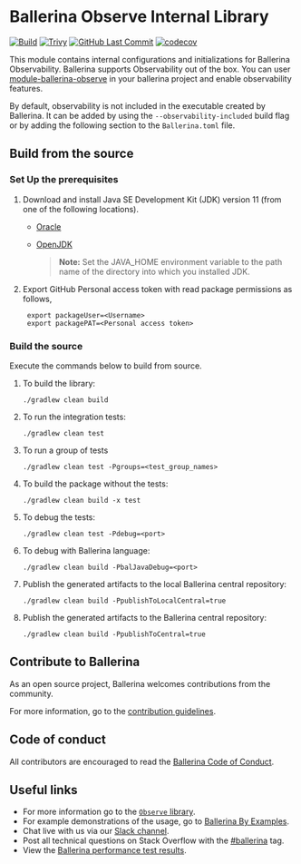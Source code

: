
Ballerina Observe Internal Library
===================

[![Build](https://github.com/ballerina-platform/module-ballerina-http/actions/workflows/build-timestamped-master.yml/badge.svg)](https://github.com/ballerina-platform/module-ballerinai-observe/actions/workflows/build-timestamped-master.yml)
[![Trivy](https://github.com/ballerina-platform/module-ballerina-http/actions/workflows/trivy-scan.yml/badge.svg)](https://github.com/ballerina-platform/module-ballerinai-observe/actions/workflows/trivy-scan.yml)
[![GitHub Last Commit](https://img.shields.io/github/last-commit/ballerina-platform/module-ballerina-http.svg)](https://github.com/ballerina-platform/module-ballerinai-observe/commits/master)
[![codecov](https://codecov.io/gh/ballerina-platform/module-ballerina-observe/branch/master/graph/badge.svg)](https://codecov.io/gh/ballerina-platform/module-ballerina-observe)

This module contains internal configurations and initializations for Ballerina Observability. Ballerina supports Observability out of the box. You can user [module-ballerina-observe](https://github.com/ballerina-platform/module-ballerina-observe) in your ballerina project and enable observability features.

By default, observability is not included in the executable created by Ballerina. It can be added by using the `--observability-included` build flag or by adding the following section to the `Ballerina.toml` file.

## Build from the source

### Set Up the prerequisites

1. Download and install Java SE Development Kit (JDK) version 11 (from one of the following locations).

    * [Oracle](https://www.oracle.com/java/technologies/javase-jdk11-downloads.html)

    * [OpenJDK](https://adoptopenjdk.net/)

      > **Note:** Set the JAVA_HOME environment variable to the path name of the directory into which you installed JDK.

2. Export GitHub Personal access token with read package permissions as follows,

        export packageUser=<Username>
        export packagePAT=<Personal access token>

### Build the source

Execute the commands below to build from source.

1. To build the library:
    ```
    ./gradlew clean build
    ```

2. To run the integration tests:
    ```
    ./gradlew clean test
    ```

3. To run a group of tests
    ```
    ./gradlew clean test -Pgroups=<test_group_names>
    ```

4. To build the package without the tests:
    ```
    ./gradlew clean build -x test
    ```

5. To debug the tests:
    ```
    ./gradlew clean test -Pdebug=<port>
    ```

6. To debug with Ballerina language:
    ```
    ./gradlew clean build -PbalJavaDebug=<port>
    ```

7. Publish the generated artifacts to the local Ballerina central repository:
    ```
    ./gradlew clean build -PpublishToLocalCentral=true
    ```

8. Publish the generated artifacts to the Ballerina central repository:
    ```
    ./gradlew clean build -PpublishToCentral=true
    ```

## Contribute to Ballerina

As an open source project, Ballerina welcomes contributions from the community.

For more information, go to the [contribution guidelines](https://github.com/ballerina-platform/ballerina-lang/blob/master/CONTRIBUTING.md).

## Code of conduct

All contributors are encouraged to read the [Ballerina Code of Conduct](https://ballerina.io/code-of-conduct).

## Useful links

* For more information go to the [`Observe` library](https://lib.ballerina.io/ballerina/observe/latest).
* For example demonstrations of the usage, go to [Ballerina By Examples](https://ballerina.io/learn/by-example/).
* Chat live with us via our [Slack channel](https://ballerina.io/community/slack/).
* Post all technical questions on Stack Overflow with the [#ballerina](https://stackoverflow.com/questions/tagged/ballerina) tag.
* View the [Ballerina performance test results](https://github.com/ballerina-platform/ballerina-lang/blob/master/performance/benchmarks/summary.md).
